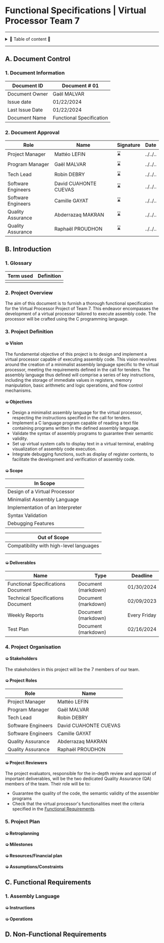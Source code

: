 # Functional Specifications | Virtual Processor Team 7

---

<details>
<summary> 📖 Table of content 📖 </summary>

- [Functional Specifications | Virtual Processor Team 7](#functional-specifications--virtual-processor-team-7)
  - [A. Document Control](#a-document-control)
    - [1. Document Information](#1-document-information)
    - [2. Document Approval](#2-document-approval)
  - [B. Introduction](#b-introduction)
    - [1. Glossary](#1-glossary)
    - [2. Project Overview](#2-project-overview)
    - [3. Project Definition](#3-project-definition)
      - [➭ Vision](#-vision)
      - [➭ Objectives](#-objectives)
      - [➭ Scope](#-scope)
      - [➭ Deliverables](#-deliverables)
    - [4. Project Organisation](#4-project-organisation)
      - [➭ Stakeholders](#-stakeholders)
      - [➭ Project Roles](#-project-roles)
      - [➭ Project Reviewers](#-project-reviewers)
    - [5. Project Plan](#5-project-plan)
      - [➭ Retroplanning](#-retroplanning)
      - [➭ Milestones](#-milestones)
      - [➭ Resources/Financial plan](#-resourcesfinancial-plan)
      - [➭ Assumptions/Constraints](#-assumptionsconstraints)
  - [C. Functional Requirements](#c-functional-requirements)
    - [1. Assembly Language](#1-assembly-language)
      - [➭ Instructions](#-instructions)
      - [➭ Operations](#-operations)
  - [D. Non-Functional Requirements](#d-non-functional-requirements)

</details>

---

## A. Document Control

### 1. Document Information

| Document ID | Document # 01 |
|---|---|
| Document Owner | Gaël MALVAR |
| Issue date | 01/22/2024 |
| Last Issue Date | 01/22/2024 |
| Document Name | Functional Specification|

### 2. Document Approval

| Role | Name | Signature | Date |
|---|---|---|---|
| Project Manager | Mattéo LEFIN| ⌛ | ../../.. |
| Program Manager | Gaël MALVAR | ⌛ | ../../.. |
| Tech Lead | Robin DEBRY | ⌛ | ../../.. |
| Software Engineers | David CUAHONTE CUEVAS | ⌛ | ../../.. |
| Software Engineers | Camille GAYAT  | ⌛ | ../../.. |
| Quality Assurance | Abderrazaq MAKRAN | ⌛ | ../../.. |
| Quality Assurance | Raphaël PROUDHON | ⌛ | ../../.. |

## B. Introduction

### 1. Glossary

| Term used | Definition |
|---|---|
| | |

### 2. Project Overview

The aim of this document is to furnish a thorough functional specification for the Virtual Processor Project of Team 7. This endeavor encompasses the development of a virtual processor tailored to execute assembly code. The processor will be crafted using the C programming language.

### 3. Project Definition

#### ➭ Vision

The fundamental objective of this project is to design and implement a virtual processor capable of executing assembly code. This vision revolves around the creation of a minimalist assembly language specific to the virtual processor, meeting the requirements defined in the call for tenders. The assembly language thus defined will comprise a series of key instructions, including the storage of immediate values in registers, memory manipulation, basic arithmetic and logic operations, and flow control mechanisms.

#### ➭ Objectives

- Design a minimalist assembly language for the virtual processor, respecting the instructions specified in the call for tenders.
- Implement a C language program capable of reading a text file containing programs written in the defined assembly language.
- Validate the syntax of assembly programs to guarantee their semantic validity.
- Set up virtual system calls to display text in a virtual terminal, enabling visualization of assembly code execution.
- Integrate debugging functions, such as display of register contents, to facilitate the development and verification of assembly code.

#### ➭ Scope

| In Scope |
|---|
| Design of a Virtual Processor |
| Minimalist Assembly Language |
| Implementation of an Interpreter |
| Syntax Validation |
| Debugging Features |

| Out of Scope |
|---|
| Compatibility with high-level languages |
|  |
|  |

#### ➭ Deliverables

| Name | Type | Deadline |
|---|---|---|
| Functional Specifications Document | Document (markdown) | 01/30/2024 |
| Technical Specifications Document | Document (markdown) | 02/09/2023 |
| Weekly Reports | Document (markdown) | Every Friday |
| Test Plan | Document (markdown) | 02/16/2024 |

### 4. Project Organisation

#### ➭ Stakeholders

The stakeholders in this project will be the 7 members of our team.

#### ➭ Project Roles

| Role | Name |
|---|---|
| Project Manager | Mattéo LEFIN|
| Program Manager | Gaël MALVAR |
| Tech Lead | Robin DEBRY |
| Software Engineers | David CUAHONTE CUEVAS |
| Software Engineers | Camille GAYAT  |
| Quality Assurance | Abderrazaq MAKRAN |
| Quality Assurance | Raphaël PROUDHON |


#### ➭ Project Reviewers

The project evaluators, responsible for the in-depth review and approval of important deliverables, will be the two dedicated Quality Assurance (QA) members of the team. Their role will be to:

- Guarantee the quality of the code, the semantic validity of the assembler programs
- Check that the virtual processor's functionalities meet the criteria specified in the [Functional Requirements](#c-functional-requirements).

### 5. Project Plan

#### ➭ Retroplanning

#### ➭ Milestones

#### ➭ Resources/Financial plan

#### ➭ Assumptions/Constraints

## C. Functional Requirements

### 1. Assembly Language

#### ➭ Instructions

#### ➭ Operations

## D. Non-Functional Requirements
